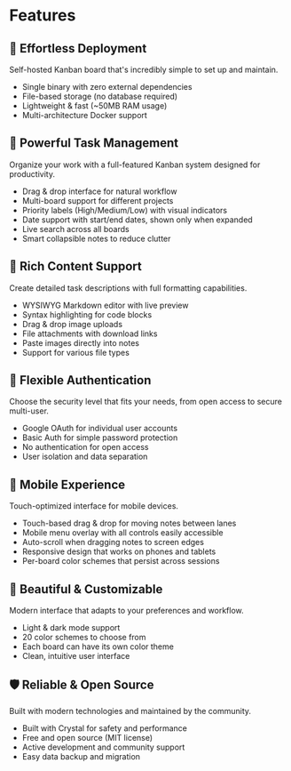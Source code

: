 # Features

## 🚀 Effortless Deployment

Self-hosted Kanban board that's incredibly simple to set up and maintain.

- Single binary with zero external dependencies
- File-based storage (no database required)
- Lightweight & fast (~50MB RAM usage)
- Multi-architecture Docker support

## 🎯 Powerful Task Management

Organize your work with a full-featured Kanban system designed for productivity.

- Drag & drop interface for natural workflow
- Multi-board support for different projects
- Priority labels (High/Medium/Low) with visual indicators
- Date support with start/end dates, shown only when expanded
- Live search across all boards
- Smart collapsible notes to reduce clutter

## 📝 Rich Content Support

Create detailed task descriptions with full formatting capabilities.

- WYSIWYG Markdown editor with live preview
- Syntax highlighting for code blocks
- Drag & drop image uploads
- File attachments with download links
- Paste images directly into notes
- Support for various file types

## 🔐 Flexible Authentication

Choose the security level that fits your needs, from open access to secure multi-user.

- Google OAuth for individual user accounts
- Basic Auth for simple password protection
- No authentication for open access
- User isolation and data separation

## 📱 Mobile Experience

Touch-optimized interface for mobile devices.

- Touch-based drag & drop for moving notes between lanes
- Mobile menu overlay with all controls easily accessible
- Auto-scroll when dragging notes to screen edges
- Responsive design that works on phones and tablets
- Per-board color schemes that persist across sessions

## 🎨 Beautiful & Customizable

Modern interface that adapts to your preferences and workflow.

- Light & dark mode support
- 20 color schemes to choose from
- Each board can have its own color theme
- Clean, intuitive user interface

## 🛡️ Reliable & Open Source

Built with modern technologies and maintained by the community.

- Built with Crystal for safety and performance
- Free and open source (MIT license)
- Active development and community support
- Easy data backup and migration